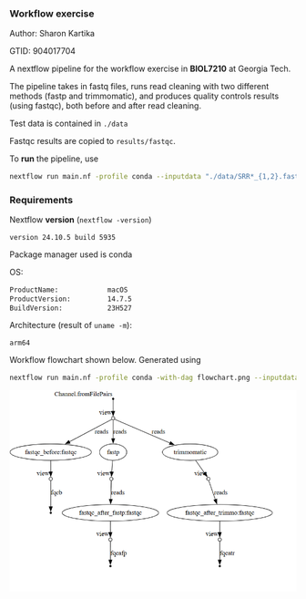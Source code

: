 ### Workflow exercise
Author: Sharon Kartika

GTID: 904017704

A nextflow pipeline for the workflow exercise in **BIOL7210** at Georgia Tech. 

The pipeline takes in fastq files, runs read cleaning with two different methods (fastp and trimmomatic), and produces quality controls results (using fastqc), both before and after read cleaning.

Test data is contained in `./data`

Fastqc results are copied to `results/fastqc`. 

To **run** the pipeline, use 
```bash
nextflow run main.nf -profile conda --inputdata "./data/SRR*_{1,2}.fastq.gz"
```

### Requirements
Nextflow **version** (`nextflow -version`)
```
version 24.10.5 build 5935
```

Package manager used is conda

OS:
```
ProductName:            macOS
ProductVersion:         14.7.5
BuildVersion:           23H527
```

Architecture (result of `uname -m`):
```
arm64
```

Workflow flowchart shown below. Generated using 

```bash
nextflow run main.nf -profile conda -with-dag flowchart.png --inputdata "./data/SRR*_{1,2}.fastq.gz"
```

![Alt text](./flowchart.png)

